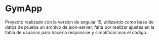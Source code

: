 # GymApp

Proyecto realizado con la version de angular 15, utilizando como base de datos de prueba un archivo de json-server, falta por realizar ajustes en la tabla de usuarios para hacerla responsive y simplificar mas el código.
